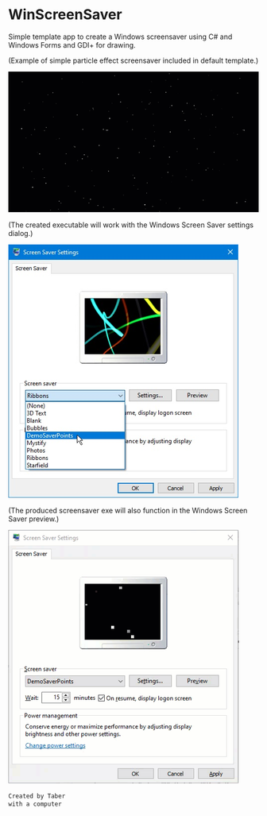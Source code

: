 # WinScreenSaver
Simple template app to create a Windows screensaver using C# and Windows Forms and GDI+ for drawing.


(Example of simple particle effect screensaver included in default template.)

![Example animation of simple particle effect screensaver.](images/ScreenSaverDemo_Full.gif)


(The created executable will work with the Windows Screen Saver settings dialog.)

![Image of sample screensaver shown in Windows Screen Saver settings dialog selection drop-down.](images/ScreenSaverDemo_Preview.jpg)

(The produced screensaver exe will also function in the Windows Screen Saver preview.)

![Image of screensaver show in Windows Screen Saver Settings dialog preview.](images/ScreenSaverDemo_Preview.gif)

```
Created by Taber
with a computer
```